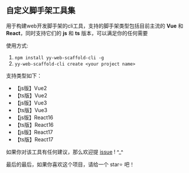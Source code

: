 ## 自定义脚手架工具集

用于构建web开发脚手架的cli工具，支持的脚手架类型包括目前主流的 **Vue** 和 **React**，同时支持它们的 **js** 和 **ts** 版本，可以满足你的任何需要

使用方式:

1. `npm install yy-web-scaffold-cli -g`
2. `yy-web-scaffold-cli create <your project name>`

支持类型如下：

* 【js版】Vue2
* 【ts版】Vue2
* 【js版】Vue3
* 【ts版】Vue3
* 【js版】React16
* 【ts版】React16
* 【js版】React17
* 【ts版】React17

如果你对该工具有任何建议，那么欢迎提 [issue](https://github.com/yyISACoder/self-learning-and-practice/tree/master/packages/yy-web-scaffold-cli) ! ^_^

最后的最后，如果你喜欢这个项目，请给一个 star⭐ 吧！

